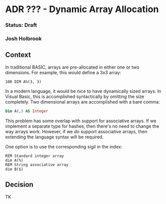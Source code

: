 # ADR ??? - Dynamic Array Allocation

### Status: Draft

### Josh Holbrook

## Context

In traditional BASIC, arrays are pre-allocated in either one or two dimensions.
For example, this would define a 3x3 array:

```basic
100 DIM A%(3, 3)
```

In a modern language, it would be nice to have dynamically sized arrays. In
Visual Basic, this is accomplished syntactically by omitting the size
completely. Two dimensional arrays are accomplished with a bare comma:

```vb
Dim A(,) AS Integer
```

This problem has some overlap with support for associative arrays. If we
implement a separate type for hashes, then there's no need to change the way
arrays work. However, if we _do_ support associative arrays, then extending
the language syntax will be required.

One option is to use the corresponding sigil in the index:

```basic
REM Standard integer array
dim A(%)
REM String associative array
dim B($)
```

## Decision

TK
